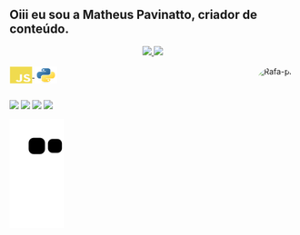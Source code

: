 ## Oiii eu sou a Matheus Pavinatto, criador de conteúdo.
<div align="center">
  <a href="https://github.com/MatheusPavinatto">
  <img height="180em" src="https://github-readme-stats.vercel.app/api?username=MatheusPavinatto&show_icons=true&theme=dracula&include_all_commits=true&count_private=true"/>
  <img height="180em" src="https://github-readme-stats.vercel.app/api/top-langs/?username=MatheusPavinatto&layout=compact&langs_count=7&theme=dracula"/>
</div>
<div style="display: inline_block"><br>
  <img align="center" alt="Rafa-Js" height="30" width="40" src="https://raw.githubusercontent.com/devicons/devicon/master/icons/javascript/javascript-plain.svg">
  <img align="center" alt="Rafa-Python" height="30" width="40" src="https://raw.githubusercontent.com/devicons/devicon/master/icons/python/python-original.svg">
  <img align="right" alt="Rafa-pic" height="150" style="border-radius:50px;" src="[https://cdn.discordapp.com/attachments/948649842006175784/1003134238754865252/imagem_2022-07-24_224747408.png](https://discord.com/channels/@me/948649842006175784/1079580310930464789)">
</div>
  
  ##
 
<div> 
  <a href="[https://www.youtube.com/channel/UCrxvQy91aU4PzH-s64vWCkQ](https://www.youtube.com/channel/UCt2j1vbMV2MRpbmEVtKVWmQ)" target="_blank"><img src="https://img.shields.io/badge/YouTube-FF0000?style=for-the-badge&logo=youtube&logoColor=white" target="_blank"></a>
  <a href="https://www.instagram.com/matheus.pavinatto/" target="_blank"><img src="https://img.shields.io/badge/-Instagram-%23E4405F?style=for-the-badge&logo=instagram&logoColor=white" target="_blank"></a>
 <a href="https://discord.gg/AJv62PJJSpR" target="_blank"><img src="https://img.shields.io/badge/Discord-7289DA?style=for-the-badge&logo=discord&logoColor=white" target="_blank"></a> 
  <a href = "mailto:contatomatheuspavinatto@gmail.com"><img src="https://img.shields.io/badge/-Gmail-%23333?style=for-the-badge&logo=gmail&logoColor=white" target="_blank"></a>
 
  ![Snake animation](https://github.com/rafaballerini/rafaballerini/blob/output/github-contribution-grid-snake.svg)
 
</div>
